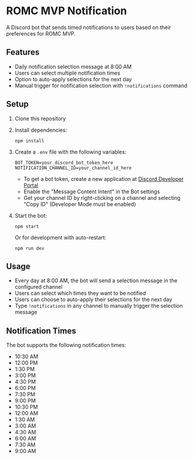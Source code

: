 # ROMC MVP Notification

A Discord bot that sends timed notifications to users based on their preferences for ROMC MVP.

## Features

- Daily notification selection message at 8:00 AM
- Users can select multiple notification times
- Option to auto-apply selections for the next day
- Manual trigger for notification selection with `!notifications` command

## Setup

1. Clone this repository
2. Install dependencies:
   ```
   npm install
   ```
3. Create a `.env` file with the following variables:
   ```
   BOT_TOKEN=your_discord_bot_token_here
   NOTIFICATION_CHANNEL_ID=your_channel_id_here
   ```
   - To get a bot token, create a new application at [Discord Developer Portal](https://discord.com/developers/applications)
   - Enable the "Message Content Intent" in the Bot settings
   - Get your channel ID by right-clicking on a channel and selecting "Copy ID" (Developer Mode must be enabled)

4. Start the bot:
   ```
   npm start
   ```
   Or for development with auto-restart:
   ```
   npm run dev
   ```

## Usage

- Every day at 8:00 AM, the bot will send a selection message in the configured channel
- Users can select which times they want to be notified
- Users can choose to auto-apply their selections for the next day
- Type `!notifications` in any channel to manually trigger the selection message

## Notification Times

The bot supports the following notification times:
- 10:30 AM
- 12:00 PM
- 1:30 PM
- 3:00 PM
- 4:30 PM
- 6:00 PM
- 7:30 PM
- 9:00 PM
- 10:30 PM
- 12:00 AM
- 1:30 AM
- 3:00 AM
- 4:30 AM
- 6:00 AM
- 7:30 AM
- 9:00 AM 